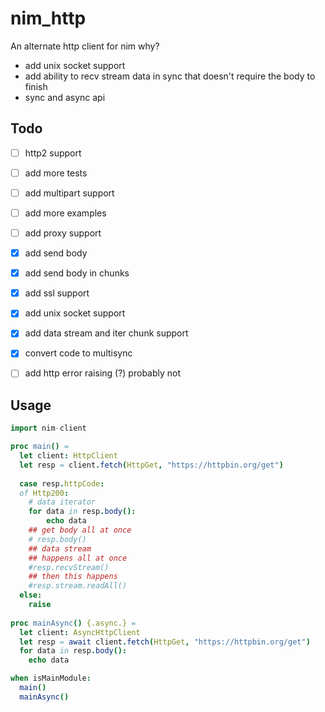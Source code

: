 # nim_http
An alternate http client for nim
why?
- add unix socket support
- add ability to recv stream data in sync that doesn't require the body to finish
- sync and async api

## Todo
- [ ] http2 support
- [ ] add more tests
- [ ] add multipart support
- [ ] add more examples
- [ ] add proxy support
- [x] add send body
- [x] add send body in chunks
- [x] add ssl support
- [x] add unix socket support
- [x] add data stream and iter chunk support
- [x] convert code to multisync
- [ ] add http error raising (?) probably not


## Usage
```nim
import nim-client

proc main() =
  let client: HttpClient
  let resp = client.fetch(HttpGet, "https://httpbin.org/get")
  
  case resp.httpCode:
  of Http200:
    # data iterator 
    for data in resp.body():
        echo data
    ## get body all at once  
    # resp.body()
    ## data stream
    ## happens all at once
    #resp.recvStream()
    ## then this happens
    #resp.stream.readAll()
  else:
    raise 
 
proc mainAsync() {.async.} =
  let client: AsyncHttpClient
  let resp = await client.fetch(HttpGet, "https://httpbin.org/get")
  for data in resp.body():
    echo data

when isMainModule:
  main()
  mainAsync()

```
